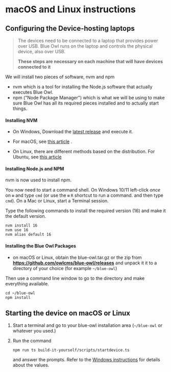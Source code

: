 # macOS and Linux instructions

#### 

## Configuring the Device-hosting laptops

> The devices need to be connected to a laptop that provides power over USB. Blue Owl runs on the laptop and controls the physical device, also over USB.
>
> **These steps are necessary  on each machine that will have devices connected to it**



We will install two pieces of software, nvm and npm

- nvm  which is a tool for installing the Node.js software that actually executes Blue Owl.
- npm ("Node Package Manager") which is what we will be using to make sure Blue Owl has all its required pieces installed and to actually start things.

#### Installing NVM

- On Windows, Download the [latest release](https://github.com/coreybutler/nvm-windows/releases/latest/download/nvm-setup.exe) and execute it.
- For macOS, see [this article](https://collabnix.com/how-to-install-and-configure-nvm-on-mac-os/) .

- On Linux, there are different methods based on the distribution. For Ubuntu, see [this article](https://tecadmin.net/how-to-install-nvm-on-ubuntu-20-04/)



#### Installing Node.js and NPM

nvm is now used to install npm. 

You now need to start a command shell.  On Windows 10/11 left-click *once* on `⊞` and type `cmd` (or use the  `⊞` `R` shortcut to run a command. and then type `cmd`). On a Mac or Linux, start a Terminal session.

Type the following commands to install the required version (16) and make it the default version.

```
nvm install 16
nvm use 16
nvm alias default 16
```



#### Installing the Blue Owl Packages

- on macOS or Linux, obtain the blue-owl.tar.gz or the zip from **https://github.com/owlcms/blue-owl/releases**  and unpack it it to a directory of your choice (for example `~/blue-owl`)

Then use a command line window to go to the directory and make everything available.

```
cd ~/blue-owl
npm install
```




## Starting the device on macOS or Linux

1. Start a terminal and go to your blue-owl installation area (`~/blue-owl` or whatever you used.)

2. Run the command 

   ```
   npm run ts build-it-yourself/scripts/startdevice.ts
   ```

   and answer the prompts.  Refer to the [Windows instructions](INSTALLING_Windows.md) for details about the values.
